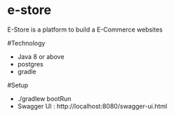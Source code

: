 # e-store
E-Store is a platform to build a E-Commerce websites

#Technology
* Java 8 or above
* postgres
* gradle

#Setup
* ./gradlew bootRun
* Swagger UI : http://localhost:8080/swagger-ui.html

